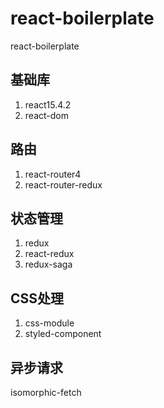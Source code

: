 # react-boilerplate
react-boilerplate

## 基础库
1. react15.4.2
2. react-dom

## 路由
1. react-router4
2. react-router-redux

## 状态管理
1. redux
2. react-redux
3. redux-saga

## CSS处理
1. css-module
2. styled-component

## 异步请求
isomorphic-fetch




